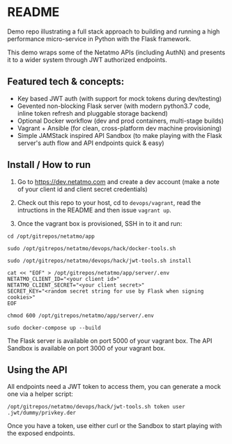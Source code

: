 # README

Demo repo illustrating a full stack approach to building and running a high
performance micro-service in Python with the Flask framework.

This demo wraps some of the Netatmo APIs (including AuthN) and presents it to
a wider system through JWT authorized endpoints.

## Featured tech & concepts:

- Key based JWT auth (with support for mock tokens during dev/testing)
- Gevented non-blocking Flask server (with modern python3.7 code, inline
  token refresh and pluggable storage backend)
- Optional Docker workflow (dev and prod containers, multi-stage builds)
- Vagrant + Ansible (for clean, cross-platform dev machine provisioning)
- Simple JAMStack inspired API Sandbox (to make playing with the Flask
  server's auth flow and API endpoints quick & easy)

## Install / How to run

1. Go to https://dev.netatmo.com and create a dev account (make a note of
  your client id and client secret credentials)

2. Check out this repo to your host, cd to `devops/vagrant`, read the
intructions in the README and then issue `vagrant up`.

3. Once the vagrant box is provisioned, SSH in to it and run:

```
cd /opt/gitrepos/netatmo/app

sudo /opt/gitrepos/netatmo/devops/hack/docker-tools.sh

sudo /opt/gitrepos/netatmo/devops/hack/jwt-tools.sh install

cat << "EOF" > /opt/gitrepos/netatmo/app/server/.env
NETATMO_CLIENT_ID="<your client id>"
NETATMO_CLIENT_SECRET="<your client secret>"
SECRET_KEY="<random secret string for use by Flask when signing cookies>"
EOF

chmod 600 /opt/gitrepos/netatmo/app/server/.env

sudo docker-compose up --build
```

The Flask server is available on port 5000 of your vagrant box.
The API Sandbox is available on port 3000 of your vagrant box.

## Using the API

All endpoints need a JWT token to access them, you can generate a mock
one via a helper script:

`/opt/gitrepos/netatmo/devops/hack/jwt-tools.sh token user .jwt/dummy/privkey.der`

Once you have a token, use either curl or the Sandbox to start playing with the
exposed endpoints.
